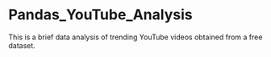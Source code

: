# Pandas_YouTube_Analysis
This is a brief data analysis of trending YouTube videos obtained from a free dataset.
